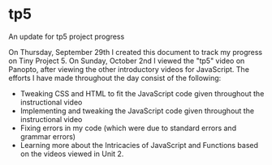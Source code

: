 # tp5
An update for tp5 project progress

On Thursday, September 29th  I created this document to track my progress on Tiny Project 5.
On Sunday, October 2nd I viewed the "tp5" video on Panopto, after viewing the other introductory videos for JavaScript. The efforts I have made throughout the day consist of the following: 
 - Tweaking CSS and HTML to fit the JavaScript code given throughout the instructional video
 - Implementing and tweaking the JavaScript code given throughout the instructional video 
 - Fixing errors in my code (which were due to standard errors and grammar errors) 
 - Learning more about the Intricacies of JavaScript and Functions based on the videos viewed in Unit 2. 
